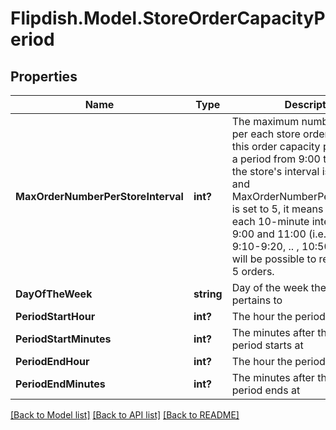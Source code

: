 # Flipdish.Model.StoreOrderCapacityPeriod
## Properties

Name | Type | Description | Notes
------------ | ------------- | ------------- | -------------
**MaxOrderNumberPerStoreInterval** | **int?** | The maximum number of orders per each store order interval in this order capacity period.  E.g. for a period from 9:00 till 11:00, if the store&#39;s interval is 10 minutes, and MaxOrderNumberPerStoreInterval is set to 5,  it means that within each 10-minute interval between 9:00 and 11:00 (i.e. 9:00-9:10, 9:10-9:20, .. , 10:50-11:00) it will be possible to  request at most 5 orders. | [optional] 
**DayOfTheWeek** | **string** | Day of the week the period pertains to | [optional] 
**PeriodStartHour** | **int?** | The hour the period starts at | [optional] 
**PeriodStartMinutes** | **int?** | The minutes after the hour the period starts at | [optional] 
**PeriodEndHour** | **int?** | The hour the period ends at | [optional] 
**PeriodEndMinutes** | **int?** | The minutes after the hour the period ends at | [optional] 

[[Back to Model list]](../README.md#documentation-for-models) [[Back to API list]](../README.md#documentation-for-api-endpoints) [[Back to README]](../README.md)

